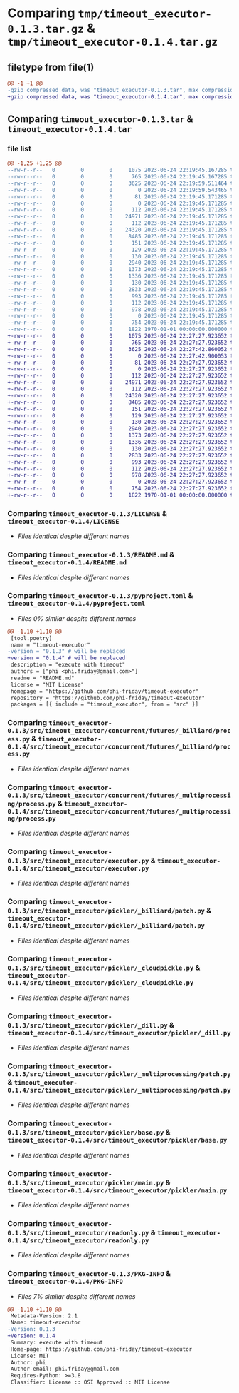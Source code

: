 # Comparing `tmp/timeout_executor-0.1.3.tar.gz` & `tmp/timeout_executor-0.1.4.tar.gz`

## filetype from file(1)

```diff
@@ -1 +1 @@
-gzip compressed data, was "timeout_executor-0.1.3.tar", max compression
+gzip compressed data, was "timeout_executor-0.1.4.tar", max compression
```

## Comparing `timeout_executor-0.1.3.tar` & `timeout_executor-0.1.4.tar`

### file list

```diff
@@ -1,25 +1,25 @@
--rw-r--r--   0        0        0     1075 2023-06-24 22:19:45.167285 timeout_executor-0.1.3/LICENSE
--rw-r--r--   0        0        0      765 2023-06-24 22:19:45.167285 timeout_executor-0.1.3/README.md
--rw-r--r--   0        0        0     3625 2023-06-24 22:19:59.511464 timeout_executor-0.1.3/pyproject.toml
--rw-r--r--   0        0        0        0 2023-06-24 22:19:59.543465 timeout_executor-0.1.3/src/timeout_executor/__init__.py
--rw-r--r--   0        0        0       81 2023-06-24 22:19:45.171285 timeout_executor-0.1.3/src/timeout_executor/concurrent/__init__.py
--rw-r--r--   0        0        0        0 2023-06-24 22:19:45.171285 timeout_executor-0.1.3/src/timeout_executor/concurrent/futures/__init__.py
--rw-r--r--   0        0        0      112 2023-06-24 22:19:45.171285 timeout_executor-0.1.3/src/timeout_executor/concurrent/futures/_billiard/__init__.py
--rw-r--r--   0        0        0    24971 2023-06-24 22:19:45.171285 timeout_executor-0.1.3/src/timeout_executor/concurrent/futures/_billiard/process.py
--rw-r--r--   0        0        0      112 2023-06-24 22:19:45.171285 timeout_executor-0.1.3/src/timeout_executor/concurrent/futures/_multiprocessing/__init__.py
--rw-r--r--   0        0        0    24320 2023-06-24 22:19:45.171285 timeout_executor-0.1.3/src/timeout_executor/concurrent/futures/_multiprocessing/process.py
--rw-r--r--   0        0        0     8485 2023-06-24 22:19:45.171285 timeout_executor-0.1.3/src/timeout_executor/executor.py
--rw-r--r--   0        0        0      151 2023-06-24 22:19:45.171285 timeout_executor-0.1.3/src/timeout_executor/log.py
--rw-r--r--   0        0        0      129 2023-06-24 22:19:45.171285 timeout_executor-0.1.3/src/timeout_executor/pickler/__init__.py
--rw-r--r--   0        0        0      130 2023-06-24 22:19:45.171285 timeout_executor-0.1.3/src/timeout_executor/pickler/_billiard/__init__.py
--rw-r--r--   0        0        0     2940 2023-06-24 22:19:45.171285 timeout_executor-0.1.3/src/timeout_executor/pickler/_billiard/patch.py
--rw-r--r--   0        0        0     1373 2023-06-24 22:19:45.171285 timeout_executor-0.1.3/src/timeout_executor/pickler/_cloudpickle.py
--rw-r--r--   0        0        0     1336 2023-06-24 22:19:45.171285 timeout_executor-0.1.3/src/timeout_executor/pickler/_dill.py
--rw-r--r--   0        0        0      130 2023-06-24 22:19:45.171285 timeout_executor-0.1.3/src/timeout_executor/pickler/_multiprocessing/__init__.py
--rw-r--r--   0        0        0     2833 2023-06-24 22:19:45.171285 timeout_executor-0.1.3/src/timeout_executor/pickler/_multiprocessing/patch.py
--rw-r--r--   0        0        0      993 2023-06-24 22:19:45.171285 timeout_executor-0.1.3/src/timeout_executor/pickler/base.py
--rw-r--r--   0        0        0      112 2023-06-24 22:19:45.171285 timeout_executor-0.1.3/src/timeout_executor/pickler/lock.py
--rw-r--r--   0        0        0      978 2023-06-24 22:19:45.171285 timeout_executor-0.1.3/src/timeout_executor/pickler/main.py
--rw-r--r--   0        0        0        0 2023-06-24 22:19:45.171285 timeout_executor-0.1.3/src/timeout_executor/py.typed
--rw-r--r--   0        0        0      754 2023-06-24 22:19:45.171285 timeout_executor-0.1.3/src/timeout_executor/readonly.py
--rw-r--r--   0        0        0     1822 1970-01-01 00:00:00.000000 timeout_executor-0.1.3/PKG-INFO
+-rw-r--r--   0        0        0     1075 2023-06-24 22:27:27.923652 timeout_executor-0.1.4/LICENSE
+-rw-r--r--   0        0        0      765 2023-06-24 22:27:27.923652 timeout_executor-0.1.4/README.md
+-rw-r--r--   0        0        0     3625 2023-06-24 22:27:42.860052 timeout_executor-0.1.4/pyproject.toml
+-rw-r--r--   0        0        0        0 2023-06-24 22:27:42.900053 timeout_executor-0.1.4/src/timeout_executor/__init__.py
+-rw-r--r--   0        0        0       81 2023-06-24 22:27:27.923652 timeout_executor-0.1.4/src/timeout_executor/concurrent/__init__.py
+-rw-r--r--   0        0        0        0 2023-06-24 22:27:27.923652 timeout_executor-0.1.4/src/timeout_executor/concurrent/futures/__init__.py
+-rw-r--r--   0        0        0      112 2023-06-24 22:27:27.923652 timeout_executor-0.1.4/src/timeout_executor/concurrent/futures/_billiard/__init__.py
+-rw-r--r--   0        0        0    24971 2023-06-24 22:27:27.923652 timeout_executor-0.1.4/src/timeout_executor/concurrent/futures/_billiard/process.py
+-rw-r--r--   0        0        0      112 2023-06-24 22:27:27.923652 timeout_executor-0.1.4/src/timeout_executor/concurrent/futures/_multiprocessing/__init__.py
+-rw-r--r--   0        0        0    24320 2023-06-24 22:27:27.923652 timeout_executor-0.1.4/src/timeout_executor/concurrent/futures/_multiprocessing/process.py
+-rw-r--r--   0        0        0     8485 2023-06-24 22:27:27.923652 timeout_executor-0.1.4/src/timeout_executor/executor.py
+-rw-r--r--   0        0        0      151 2023-06-24 22:27:27.923652 timeout_executor-0.1.4/src/timeout_executor/log.py
+-rw-r--r--   0        0        0      129 2023-06-24 22:27:27.923652 timeout_executor-0.1.4/src/timeout_executor/pickler/__init__.py
+-rw-r--r--   0        0        0      130 2023-06-24 22:27:27.923652 timeout_executor-0.1.4/src/timeout_executor/pickler/_billiard/__init__.py
+-rw-r--r--   0        0        0     2940 2023-06-24 22:27:27.923652 timeout_executor-0.1.4/src/timeout_executor/pickler/_billiard/patch.py
+-rw-r--r--   0        0        0     1373 2023-06-24 22:27:27.923652 timeout_executor-0.1.4/src/timeout_executor/pickler/_cloudpickle.py
+-rw-r--r--   0        0        0     1336 2023-06-24 22:27:27.923652 timeout_executor-0.1.4/src/timeout_executor/pickler/_dill.py
+-rw-r--r--   0        0        0      130 2023-06-24 22:27:27.923652 timeout_executor-0.1.4/src/timeout_executor/pickler/_multiprocessing/__init__.py
+-rw-r--r--   0        0        0     2833 2023-06-24 22:27:27.923652 timeout_executor-0.1.4/src/timeout_executor/pickler/_multiprocessing/patch.py
+-rw-r--r--   0        0        0      993 2023-06-24 22:27:27.923652 timeout_executor-0.1.4/src/timeout_executor/pickler/base.py
+-rw-r--r--   0        0        0      112 2023-06-24 22:27:27.923652 timeout_executor-0.1.4/src/timeout_executor/pickler/lock.py
+-rw-r--r--   0        0        0      978 2023-06-24 22:27:27.923652 timeout_executor-0.1.4/src/timeout_executor/pickler/main.py
+-rw-r--r--   0        0        0        0 2023-06-24 22:27:27.923652 timeout_executor-0.1.4/src/timeout_executor/py.typed
+-rw-r--r--   0        0        0      754 2023-06-24 22:27:27.923652 timeout_executor-0.1.4/src/timeout_executor/readonly.py
+-rw-r--r--   0        0        0     1822 1970-01-01 00:00:00.000000 timeout_executor-0.1.4/PKG-INFO
```

### Comparing `timeout_executor-0.1.3/LICENSE` & `timeout_executor-0.1.4/LICENSE`

 * *Files identical despite different names*

### Comparing `timeout_executor-0.1.3/README.md` & `timeout_executor-0.1.4/README.md`

 * *Files identical despite different names*

### Comparing `timeout_executor-0.1.3/pyproject.toml` & `timeout_executor-0.1.4/pyproject.toml`

 * *Files 0% similar despite different names*

```diff
@@ -1,10 +1,10 @@
 [tool.poetry]
 name = "timeout-executor"
-version = "0.1.3" # will be replaced
+version = "0.1.4" # will be replaced
 description = "execute with timeout"
 authors = ["phi <phi.friday@gmail.com>"]
 readme = "README.md"
 license = "MIT License"
 homepage = "https://github.com/phi-friday/timeout-executor"
 repository = "https://github.com/phi-friday/timeout-executor"
 packages = [{ include = "timeout_executor", from = "src" }]
```

### Comparing `timeout_executor-0.1.3/src/timeout_executor/concurrent/futures/_billiard/process.py` & `timeout_executor-0.1.4/src/timeout_executor/concurrent/futures/_billiard/process.py`

 * *Files identical despite different names*

### Comparing `timeout_executor-0.1.3/src/timeout_executor/concurrent/futures/_multiprocessing/process.py` & `timeout_executor-0.1.4/src/timeout_executor/concurrent/futures/_multiprocessing/process.py`

 * *Files identical despite different names*

### Comparing `timeout_executor-0.1.3/src/timeout_executor/executor.py` & `timeout_executor-0.1.4/src/timeout_executor/executor.py`

 * *Files identical despite different names*

### Comparing `timeout_executor-0.1.3/src/timeout_executor/pickler/_billiard/patch.py` & `timeout_executor-0.1.4/src/timeout_executor/pickler/_billiard/patch.py`

 * *Files identical despite different names*

### Comparing `timeout_executor-0.1.3/src/timeout_executor/pickler/_cloudpickle.py` & `timeout_executor-0.1.4/src/timeout_executor/pickler/_cloudpickle.py`

 * *Files identical despite different names*

### Comparing `timeout_executor-0.1.3/src/timeout_executor/pickler/_dill.py` & `timeout_executor-0.1.4/src/timeout_executor/pickler/_dill.py`

 * *Files identical despite different names*

### Comparing `timeout_executor-0.1.3/src/timeout_executor/pickler/_multiprocessing/patch.py` & `timeout_executor-0.1.4/src/timeout_executor/pickler/_multiprocessing/patch.py`

 * *Files identical despite different names*

### Comparing `timeout_executor-0.1.3/src/timeout_executor/pickler/base.py` & `timeout_executor-0.1.4/src/timeout_executor/pickler/base.py`

 * *Files identical despite different names*

### Comparing `timeout_executor-0.1.3/src/timeout_executor/pickler/main.py` & `timeout_executor-0.1.4/src/timeout_executor/pickler/main.py`

 * *Files identical despite different names*

### Comparing `timeout_executor-0.1.3/src/timeout_executor/readonly.py` & `timeout_executor-0.1.4/src/timeout_executor/readonly.py`

 * *Files identical despite different names*

### Comparing `timeout_executor-0.1.3/PKG-INFO` & `timeout_executor-0.1.4/PKG-INFO`

 * *Files 7% similar despite different names*

```diff
@@ -1,10 +1,10 @@
 Metadata-Version: 2.1
 Name: timeout-executor
-Version: 0.1.3
+Version: 0.1.4
 Summary: execute with timeout
 Home-page: https://github.com/phi-friday/timeout-executor
 License: MIT
 Author: phi
 Author-email: phi.friday@gmail.com
 Requires-Python: >=3.8
 Classifier: License :: OSI Approved :: MIT License
```

